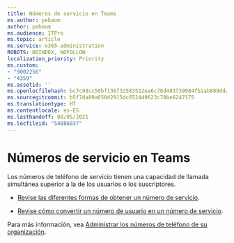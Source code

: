 ```yaml
---
title: Números de servicio en Teams
ms.author: pebaum
author: pebaum
ms.audience: ITPro
ms.topic: article
ms.service: o365-administration
ROBOTS: NOINDEX, NOFOLLOW
localization_priority: Priority
ms.custom:
- "9002256"
- "4359"
ms.assetid: ''
ms.openlocfilehash: bc7c98cc50bf136f32583512ea6c78d483f39984fb1ab889dda19d1c1391e90f
ms.sourcegitcommit: b5f7da89a650d2915dc652449623c78be6247175
ms.translationtype: HT
ms.contentlocale: es-ES
ms.lasthandoff: 08/05/2021
ms.locfileid: "54086037"
---
```

# <a name="service-numbers-in-teams"></a>Números de servicio en Teams

Los números de teléfono de servicio tienen una capacidad de llamada simultánea superior a la de los usuarios o los suscriptores. 

- [Revise las diferentes formas de obtener un número de servicio](https://docs.microsoft.com/microsoftteams/getting-service-phone-numbers). 

- [Revise cómo convertir un número de usuario en un número de servicio](https://docs.microsoft.com/microsoftteams/manage-phone-numbers-for-your-organization/phone-number-management-for-the-u-s).

Para más información, vea [Administrar los números de teléfono de su organización](https://docs.microsoft.com/microsoftteams/manage-phone-numbers-for-your-organization/manage-phone-numbers-for-your-organization).
